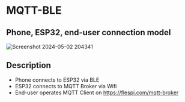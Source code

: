 # MQTT-BLE

## Phone, ESP32, end-user connection model

  ![Screenshot 2024-05-02 204341](https://github.com/DangUIT/CE232.O21/assets/110042317/ddd46686-e922-4631-b7d0-d52597db7fac)

## Description 
- Phone connects to ESP32 via BLE
- ESP32 connects to MQTT Broker via Wifi
- End-user operates MQTT Client on https://flespi.com/mqtt-broker
